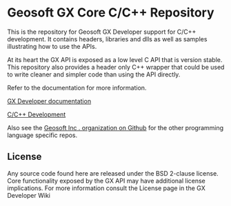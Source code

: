 
# Geosoft GX Core C/C++ Repository

This is the repository for Geosoft GX Developer support for C/C++ development. It contains headers, libraries and dlls as well as  samples illustrating how to use the APIs.

At its heart the GX API is exposed as a low level C API that is version stable. This repository also provides a header only C++ wrapper that could be used to write cleaner and simpler code than using the API directly.

Refer to the documentation for more information.

[GX Developer documentation](https://geosoftgxdev.atlassian.net/wiki/display/GD/Python+in+GX+Developer)

[C/C++ Development](https://geosoftgxdev.atlassian.net/wiki/spaces/GXD93/pages/78119004/C+C+Development)

Also see the [Geosoft Inc . organization on Github](https://github.com/GeosoftInc) for the other programming language specific repos.

License
-------

Any source code found here are released under the BSD 2-clause license. Core functionality exposed by the GX API may have additional license implications. For more information consult the License page in the GX Developer Wiki
